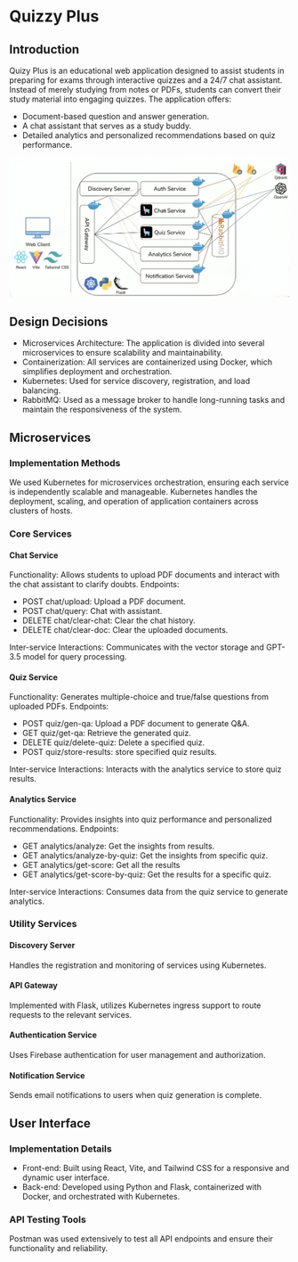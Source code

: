# Quizzy Plus

## Introduction
Quizy Plus is an educational web application designed to assist students in preparing for exams through interactive quizzes and a 24/7 chat assistant. Instead of merely studying from notes or PDFs, students can convert their study material into engaging quizzes. The application offers:

- Document-based question and answer generation.
- A chat assistant that serves as a study buddy.
- Detailed analytics and personalized recommendations based on quiz performance.

<img src="archi.png"/>

## Design Decisions
- Microservices Architecture: The application is divided into several microservices to ensure scalability and maintainability.
- Containerization: All services are containerized using Docker, which simplifies deployment and orchestration.
- Kubernetes: Used for service discovery, registration, and load balancing.
- RabbitMQ: Used as a message broker to handle long-running tasks and maintain the responsiveness of the system.

## Microservices
### Implementation Methods
We used Kubernetes for microservices orchestration, ensuring each service is independently scalable and manageable. Kubernetes handles the deployment, scaling, and operation of application containers across clusters of hosts.

### Core Services
#### Chat Service
Functionality: Allows students to upload PDF documents and interact with the chat assistant to clarify doubts.
Endpoints:
- POST chat/upload: Upload a PDF document.
- POST chat/query: Chat with assistant.
- DELETE chat/clear-chat: Clear the chat history.
- DELETE chat/clear-doc: Clear the uploaded documents.


Inter-service Interactions: Communicates with the vector storage and GPT-3.5 model for query processing.

#### Quiz Service
Functionality: Generates multiple-choice and true/false questions from uploaded PDFs.
Endpoints:
- POST quiz/gen-qa: Upload a PDF document to generate Q&A.
- GET quiz/get-qa: Retrieve the generated quiz.
- DELETE quiz/delete-quiz: Delete a specified quiz.
- POST quiz/store-results: store specified quiz results.


Inter-service Interactions: Interacts with the analytics service to store quiz results.

#### Analytics Service
Functionality: Provides insights into quiz performance and personalized recommendations.
Endpoints:
- GET analytics/analyze: Get the insights from results.
- GET analytics/analyze-by-quiz: Get the insights from specific quiz.
- GET analytics/get-score: Get all the results
- GET analytics/get-score-by-quiz: Get the results for a specific quiz.


Inter-service Interactions: Consumes data from the quiz service to generate analytics.

### Utility Services
#### Discovery Server
Handles the registration and monitoring of services using Kubernetes.

#### API Gateway
Implemented with Flask, utilizes Kubernetes ingress support to route requests to the relevant services.

#### Authentication Service
Uses Firebase authentication for user management and authorization.

#### Notification Service
Sends email notifications to users when quiz generation is complete.

## User Interface
### Implementation Details
- Front-end: Built using React, Vite, and Tailwind CSS for a responsive and dynamic user interface.
- Back-end: Developed using Python and Flask, containerized with Docker, and orchestrated with Kubernetes.

### API Testing Tools
Postman was used extensively to test all API endpoints and ensure their functionality and reliability.
